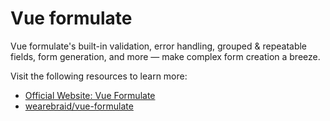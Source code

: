 # Vue formulate

Vue formulate's built-in validation, error handling, grouped & repeatable fields, form generation, and more — make complex form creation a breeze.

Visit the following resources to learn more:

- [Official Website: Vue Formulate](https://vueformulate.com/)
- [wearebraid/vue-formulate](https://github.com/wearebraid/vue-formulate)
